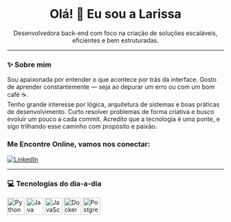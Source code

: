 
<h1 align="center">Olá! 👋 Eu sou a Larissa</h1>

<p align="center">
Desenvolvedora back-end com foco na criação de soluções escaláveis, eficientes e bem estruturadas.
</p>

---

### ✨ Sobre mim

Sou apaixonada por entender o que acontece por trás da interface. Gosto de aprender constantemente — seja ao depurar um erro ou com um bom café ☕.  
Tenho grande interesse por lógica, arquitetura de sistemas e boas práticas de desenvolvimento. Curto resolver problemas de forma criativa e busco evoluir um pouco a cada commit. Acredito que a tecnologia é uma ponte, e sigo trilhando esse caminho com propósito e paixão.

### Me Encontre Online, vamos nos conectar:

[![LinkedIn](https://img.shields.io/badge/LinkedIn-0077B5?style=for-the-badge&logo=linkedin&logoColor=white)](https://www.linkedin.com/in/larissa-nicanor/)

---

### 💻 Tecnologias do dia-a-dia

<a href="#"><img src="https://cdn.jsdelivr.net/gh/devicons/devicon/icons/python/python-original.svg" width="40px" title="Python"/></a>
<a href="#"><img src="https://cdn.jsdelivr.net/gh/devicons/devicon/icons/java/java-original.svg" width="40px" title="Java"/></a>
<a href="#"><img src="https://cdn.jsdelivr.net/gh/devicons/devicon/icons/javascript/javascript-original.svg" width="40px" title="JavaScript"/></a>
<a href="#"><img src="https://cdn.jsdelivr.net/gh/devicons/devicon/icons/docker/docker-original.svg" width="40px" title="Docker"/></a>
<a href="#"><img src="https://cdn.jsdelivr.net/gh/devicons/devicon/icons/postgresql/postgresql-original.svg" width="40px" title="PostgreSQL"/></a>
